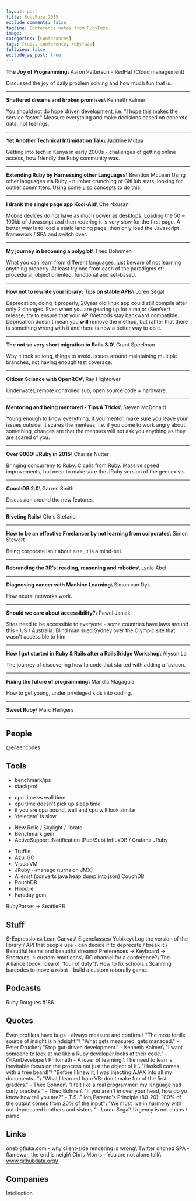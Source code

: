 ```yaml
---
layout: post
title: RubyFuza 2015
exclude_comments: false
tagline: Conference notes from RubyFuza.
image:
categories: [Conferences]
tags: [ruby, conference, rubyfuza]
fullview: false
exclude_as_post: true
---
```


**The Joy of Programming**\\
Aaron Patterson - RedHat (Cloud management)

Discussed the joy of daily problem solving and how much fun that is.

--------
**Shattered dreams and broken promises**\\
Kenneth Kalmer

You should not do hope driven development, i.e. "I hope this makes the service faster." Measure everything and make decisions based on concrete data, not feelings.

--------
**Yet Another Technical Intimidation Talk**\\
Jackline Mutua

Getting into tech in Kenya in early 2000s - challenges of getting online access, how friendly the Ruby community was.

--------

**Extending Ruby by Harnessing other Languages**\\
Brendon McLean
Using other languages via Ruby - number crunching of GitHub stats, looking for outlier committers. Using some Lisp concepts to do this.

--------

**I drank the single page app Kool-Aid**\\
Che Nxusani

Mobile devices do not have as much power as desktops. Loading the 50 ~ 100kb of Javascript and then redering it is very slow for the first page. A better way is to load a static landing page, then only load the Javascript framework / SPA and switch over.

--------

**My journey in becoming a polyglot**\\
Theo Bohnmen

What you can learn from different languages, just beware of not learning anything properly. At least try one from each of the paradigms of: procedural, object oriented, functional and set-based.

--------

**How not to rewrite your library: Tips on stable APIs**\\
Loren Segal

Deprecation, doing it properly, 20year old linux app could still compile after only 2 changes. Even when you are gearing up for a major (SemVer) release, try to ensure that your API/methods stay backward compatible. Deprication doesn't mean you **will** remove the method, but rahter that there is something wrong with it and there is now a better way to do it.

--------

**The not so very short migration to Rails 3.0**\\
Grant Speelman

Why it took so long, things to avoid. Issues around maintaining multiple branches, not having enough test coverage.

---------

**Citizen Science with OpenROV**\\
Ray Hightower

Underwater, remote controlled sub, open source code + hardware.

---------

**Mentoring and being mentored - Tips & Tricks**\\
Steven McDonald

Young enough to know everything, if you mentor, make sure you leave your issues outside, it scares the mentees. I.e. if you come to work angry about something, chances are that the mentees will not ask you anything as they are scared of you.

---------

**Over 9000: JRuby in 2015**\\
Charles Nutter

Bringing concurreny to Ruby. C calls from Ruby. Massive speed improvements, but need to make sure the JRuby version of the gem exists.

---------

**CouchDB 2.0**\\
Garren Smith

Discussion around the new features.

---------

**Riveting Rails**\\
Chris Stefano

---------

**How to be an effective Freelancer by not learning from corporates**\\
Simon Stewart

Being corporate isn't about size, it is a mind-set.

---------

**Rebranding the 3R’s: reading, reasoning and robotics**\\
Lydia Abel

---------

**Diagnosing cancer with Machine Learning**\\
Simon van Dyk

How neural networks work.

---------

**Should we care about accessibility?**\\
Pawel Janiak

Sites need to be accessible to everyone - some countries have laws around this - US / Australia. Blind man sued Sydney over the Olympic site that wasn't accessible to him.

---------

**How I got started in Ruby & Rails after a RailsBridge Workshop**\\
Alyson La

The journey of discovering how to code that started with adding a favicon.

---------

**Fixing the future of programming**\\
Mandla Magagula

How to get young, under privileged kids into coding.

---------

**Sweet Ruby**\\
Marc Heiligers

---------

People
------
@eileencodes

Tools
-----
* benchmark/ips
* stackprof
 - cpu time vs wall time
 - cpu time doesn't pick up sleep time
 - if you are cpu bound, wall and cpu will look similar
 - 'delegate' is slow
 * New Relic / Skylight / librato
 * Benchmark gem
 * ActiveSupport::Notification (Pub/Sub)
InfluxDB / Grafana
JRuby
 - Truffle
 - Azul GC
 - VisualVM
 - JRuby --manage (turns on JMX)
 - Alienist (converts java heap dump into json)
CouchDB
 - PouchDB
 - Hood.ie
 - Faraday gem

RubyParser -> SeattleRB

Stuff
-----
S-Expressions\\
Lean Canvas\\
Eigenclasses\\
Yubikey\\
Log the version of the library / API that people use - can decide if to deprecate / break it.\\
Beautiful teams and beautiful dreams\\
Preferences -> Keyboard -> Shortcuts -> custom emoticons\\
IRC channel for a conference?\\
The Alliance (book, idea of "tour of duty")\\
How to fix schools.\\
Scanning barcodes to move a robot - build a custom roborally game.

Podcasts
--------
Ruby Rougues #186


Quotes
------
Even profilers have bugs - always measure and confirm.\\
"The most fertile source of insight is hindsight."\\
"What gets measured, gets managed." - Peter Drucker\\
"Stop gut-driven development." - Kenneth Kalmer\\
"I want someone to look at me like a Ruby developer looks at their code." - @IAmDeveloper\\
Philomath - A lover of learning.\\
The need to lean is inevitable focus on the process not just the object of it.\\
"Haskell comes with a free beard!"\\
"Before I knew it, I was injecting AJAX into all my documents..."\\
"What I learned from VB: don't make fun of the first graders." - Theo Bohnen\\
"I felt like a real programmer: my language had curly brackets." - Theo Bohnen\\
"If you aren't in over your head, how do yo know how tall you are?" - T.S. Eliot\\
Parento's Principle (80-20): "80% of the output comes from 20% of the input"\\
"We must live in harmony with out deprecated brothers and sisters." - Loren Segal\\
Urgency is not chaos / panic.


Links
-----
onebigfluke.com - why client-side rendering is wrong\\
Twitter ditched SPA - flamewar, the end is neigh\\
Chris Morris - You are not alone talk\\
www.githubdata.org\\

Companies
---------
Intellection
